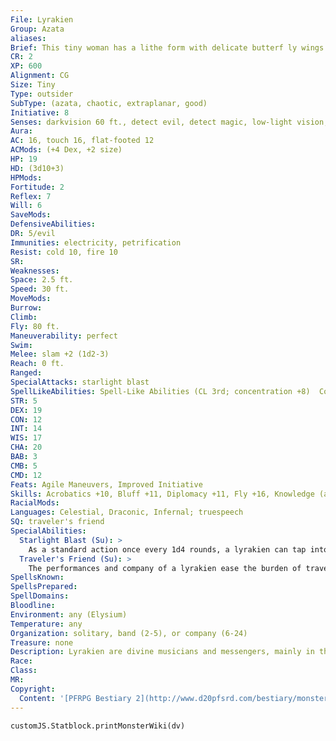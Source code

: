 ```yaml
---
File: Lyrakien
Group: Azata
aliases: 
Brief: This tiny woman has a lithe form with delicate butterf ly wings. She is surrounded by sparkling lights and gentle rainbow arcs.
CR: 2
XP: 600
Alignment: CG
Size: Tiny
Type: outsider
SubType: (azata, chaotic, extraplanar, good)
Initiative: 8
Senses: darkvision 60 ft., detect evil, detect magic, low-light vision; Perception +9
Aura: 
AC: 16, touch 16, flat-footed 12
ACMods: (+4 Dex, +2 size)
HP: 19
HD: (3d10+3)
HPMods: 
Fortitude: 2
Reflex: 7
Will: 6
SaveMods: 
DefensiveAbilities: 
DR: 5/evil
Immunities: electricity, petrification
Resist: cold 10, fire 10
SR: 
Weaknesses: 
Space: 2.5 ft.
Speed: 30 ft.
MoveMods: 
Burrow: 
Climb: 
Fly: 80 ft.
Maneuverability: perfect
Swim: 
Melee: slam +2 (1d2-3)
Reach: 0 ft.
Ranged: 
SpecialAttacks: starlight blast
SpellLikeAbilities: Spell-Like Abilities (CL 3rd; concentration +8)  Constant-detect evil, detect magic, freedom of movement   At Will-dancing lights, daze (DC 15), summon instrument, ventriloquism (DC 16)   1/day-cure light wounds, lesser confusion (DC 16), silent image (DC 16)   1/week-commune (6 questions, CL 12th)
STR: 5
DEX: 19
CON: 12
INT: 14
WIS: 17
CHA: 20
BAB: 3
CMB: 5
CMD: 12
Feats: Agile Maneuvers, Improved Initiative
Skills: Acrobatics +10, Bluff +11, Diplomacy +11, Fly +16, Knowledge (any one) +8, Perception +9, Perform (any one) +11, Spellcraft +5, Stealth +18
RacialMods: 
Languages: Celestial, Draconic, Infernal; truespeech
SQ: traveler's friend
SpecialAbilities:
  Starlight Blast (Su): >
    As a standard action once every 1d4 rounds, a lyrakien can tap into the divine power of Elysium, unleashing a blast of holy starlight in a 5-foot burst. All creatures in this area take 1d4 points of holy damage, plus 1 point for each step their alignment deviates from chaotic good. For example, a chaotic neutral or neutral good creature would take 1d4+1 points of damage, a neutral creature would take 1d4+2 points of damage, and a lawful evil creature would take 1d4+4 points of damage. A DC 12 Reflex save negates this damage. Chaotic good creatures are unaffected by this ability. The save DC is Constitution-based.
  Traveler's Friend (Su): >
    The performances and company of a lyrakien ease the burden of travel. Once per day, a creature may spend a minute listening to a lyrakien's performance- doing so removes the effects of exhaustion and fatigue from the listener.
SpellsKnown: 
SpellsPrepared: 
SpellDomains: 
Bloodline: 
Environment: any (Elysium)
Temperature: any
Organization: solitary, band (2-5), or company (6-24)
Treasure: none
Description: Lyrakien are divine musicians and messengers, mainly in the employ of deities of travel and natural wonders. They love to explore and visit beautiful places, especially locations with excellent views of rainbows, moonlight, and the stars. Whimsical and joyous, they love contests of song, dance, and knowledge, and keep journeys happy by distracting their companions from weary feet and stale food. Mortals who please them with excellent tales and new songs may be rewarded with elaborate maps, forgotten shortcuts, or rambling directions to hidden locations that hold lost magic.  Lyrakien are light-hearted creatures, but they are very protective of breathtaking natural locations. Often called "glistenwings" by gnomes and half lings, lyrakien are frequently mistaken for fey-while they are generally friendly with true fey, their origin is the plane of Elysium. Like other azatas, they grow restless if they stay in one place too long. A chaotic good 7th-level spellcaster can gain a lyrakien as a familiar if she has the Improved Familiar feat.
Race: 
Class: 
MR: 
Copyright:
  Content: '[PFRPG Bestiary 2](http://www.d20pfsrd.com/bestiary/monster-listings/outsiders/azata/azata-lyrakien)'
---
```

```dataviewjs
customJS.Statblock.printMonsterWiki(dv)
```
